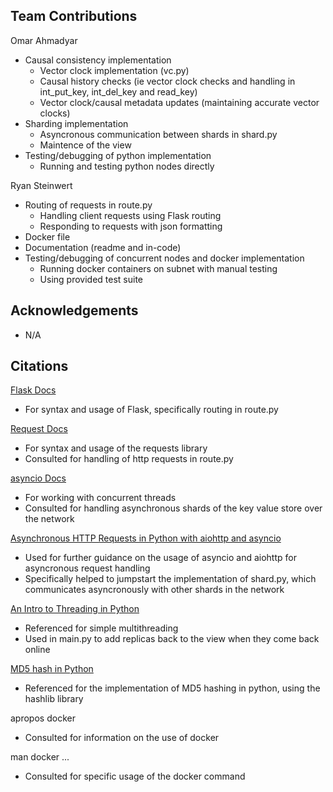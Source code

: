 ## Team Contributions
Omar Ahmadyar
- Causal consistency implementation
   - Vector clock implementation (vc.py)
   - Causal history checks (ie vector clock checks and handling in int_put_key, int_del_key and read_key)
   - Vector clock/causal metadata updates (maintaining accurate vector clocks)
- Sharding implementation
   - Asyncronous communication between shards in shard.py
   - Maintence of the view
- Testing/debugging of python implementation
   - Running and testing python nodes directly

Ryan Steinwert
- Routing of requests in route.py
   - Handling client requests using Flask routing
   - Responding to requests with json formatting
- Docker file
- Documentation (readme and in-code)
- Testing/debugging of concurrent nodes and docker implementation
   - Running docker containers on subnet with manual testing
   - Using provided test suite

## Acknowledgements
- N/A

## Citations
[Flask Docs](https://flask.palletsprojects.com/en/1.1.x/)
- For syntax and usage of Flask, specifically routing in route.py

[Request Docs](https://docs.python-requests.org/en/master/index.html)
- For syntax and usage of the requests library
- Consulted for handling of http requests in route.py

[asyncio Docs](https://docs.python.org/3/library/asyncio.html)
- For working with concurrent threads
- Consulted for handling asynchronous shards of the key value store over the network

[Asynchronous HTTP Requests in Python with aiohttp and asyncio](https://www.twilio.com/blog/asynchronous-http-requests-in-python-with-aiohttp)
- Used for further guidance on the usage of asyncio and aiohttp for asyncronous request handling
- Specifically helped to jumpstart the implementation of shard.py, which communicates asyncronously with other shards in the network

[An Intro to Threading in Python](https://realpython.com/intro-to-python-threading/)
- Referenced for simple multithreading
- Used in main.py to add replicas back to the view when they come back online 

[MD5 hash in Python](https://www.geeksforgeeks.org/md5-hash-python/)
- Referenced for the implementation of MD5 hashing in python, using the hashlib library

apropos docker
- Consulted for information on the use of docker

man docker ...
- Consulted for specific usage of the docker command
